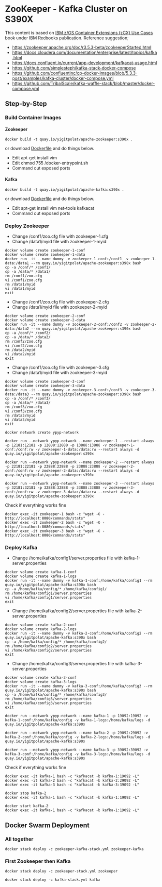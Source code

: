 # ZooKeeper - Kafka Cluster on S390X

This content is based on [IBM z/OS Container Extensions (zCX) Use Cases](http://www.redbooks.ibm.com/Redbooks.nsf/RedbookAbstracts/sg248471.html?Open) book under IBM Redbooks publication.
Reference suggestion;
- https://zookeeper.apache.org/doc/r3.5.3-beta/zookeeperStarted.html
- https://docs.cloudera.com/documentation/enterprise/latest/topics/kafka.html
- https://docs.confluent.io/current/app-development/kafkacat-usage.html
- https://github.com/simplesteph/kafka-stack-docker-compose
- https://github.com/confluentinc/cp-docker-images/blob/5.3.3-post/examples/kafka-cluster/docker-compose.yml
- https://github.com/TribalScale/kafka-waffle-stack/blob/master/docker-compose.yml

## Step-by-Step

### Build Container Images

#### Zookeeper

```
docker build -t quay.io/yigitpolat/apache-zookeeper:s390x .
```

or download [Dockerfile](https://github.com/linux-on-ibm-z/dockerfile-examples/tree/master/ApacheZooKeeper) and do things below.

- Edit apt-get install vim
- Edit chmod 755 /docker-entrypoint.sh
- Command out exposed ports

#### Kafka

```
docker build -t quay.io/yigitpolat/apache-kafka:s390x .
```

or download [Dockerfile](https://github.com/linux-on-ibm-z/dockerfile-examples/tree/master/ApacheKafka) and do things below.
- Edit apt-get install vim net-tools kafkacat
- Command out exposed ports

### Deploy Zookeeper

- Change /conf1/zoo.cfg file with zookeeper-1.cfg
- Change /data1/myid file with zookeeper-1-myid

```
docker volume create zookeeper-1-conf
docker volume create zookeeper-1-data
docker run -it --name dummy -v zookeeper-1-conf:/conf1 -v zookeeper-1-data:/data1 --rm quay.io/yigitpolat/apache-zookeeper:s390x bash
cp -a /conf/* /conf1/
cp -a /data/* /data1/
rm /conf1/zoo.cfg
vi /conf1/zoo.cfg
rm /data1/myid
vi /data1/myid
exit
```

- Change /conf1/zoo.cfg file with zookeeper-2.cfg
- Change /data1/myid file with zookeeper-2-myid

```
docker volume create zookeeper-2-conf
docker volume create zookeeper-2-data
docker run -it --name dummy -v zookeeper-2-conf:/conf2 -v zookeeper-2-data:/data2 --rm quay.io/yigitpolat/apache-zookeeper:s390x bash
cp -a /conf/* /conf2/
cp -a /data/* /data2/
rm /conf2/zoo.cfg
vi /conf2/zoo.cfg
rm /data2/myid
vi /data2/myid
exit
```

- Change /conf1/zoo.cfg file with zookeeper-3.cfg
- Change /data1/myid file with zookeeper-3-myid

```
docker volume create zookeeper-3-conf
docker volume create zookeeper-3-data
docker run -it --name dummy -v zookeeper-3-conf:/conf3 -v zookeeper-3-data:/data3 --rm quay.io/yigitpolat/apache-zookeeper:s390x bash
cp -a /conf/* /conf3/
cp -a /data/* /data3/
rm /conf3/zoo.cfg
vi /conf3/zoo.cfg
rm /data3/myid
vi /data3/myid
exit
```

```
docker network create ypyp-network

docker run --network ypyp-network --name zookeeper-1 --restart always -p 12181:12181 -p 12888:12888 -p 13888:13888 -v zookeeper-1-conf:/conf:rw -v zookeeper-1-data:/data:rw --restart always -d quay.io/yigitpolat/apache-zookeeper:s390x

docker run --network ypyp-network --name zookeeper-2 --restart always -p 22181:22181 -p 22888:22888 -p 23888:23888 -v zookeeper-2-conf:/conf:rw -v zookeeper-2-data:/data:rw --restart always -d quay.io/yigitpolat/apache-zookeeper:s390x

docker run --network ypyp-network --name zookeeper-3 --restart always -p 32181:32181 -p 32888:32888 -p 33888:33888 -v zookeeper-3-conf:/conf:rw -v zookeeper-3-data:/data:rw --restart always -d quay.io/yigitpolat/apache-zookeeper:s390x
```

Check if everything works fine

```
docker exec -it zookeeper-1 bash -c "wget -O - http://localhost:8080/commands/stats"
docker exec -it zookeeper-2 bash -c "wget -O - http://localhost:8080/commands/stats"
docker exec -it zookeeper-3 bash -c "wget -O - http://localhost:8080/commands/stats"
```

### Deploy Kafka

- Change /home/kafka/config1/server.properties file with kafka-1-server.properties

```
docker volume create kafka-1-conf
docker volume create kafka-1-logs
docker run -it --name dummy -v kafka-1-conf:/home/kafka/config1 --rm quay.io/yigitpolat/apache-kafka:s390x bash
cp -a /home/kafka/config/* /home/kafka/config1/
rm /home/kafka/config1/server.properties
vi /home/kafka/config1/server.properties
exit
```

- Change /home/kafka/config2/server.properties file with kafka-2-server.properties

```
docker volume create kafka-2-conf
docker volume create kafka-2-logs
docker run -it --name dummy -v kafka-2-conf:/home/kafka/config2 --rm quay.io/yigitpolat/apache-kafka:s390x bash
cp -a /home/kafka/config/* /home/kafka/config2/
rm /home/kafka/config2/server.properties
vi /home/kafka/config2/server.properties
exit
```

- Change /home/kafka/config3/server.properties file with kafka-3-server.properties

```
docker volume create kafka-3-conf
docker volume create kafka-3-logs
docker run -it --name dummy -v kafka-3-conf:/home/kafka/config3 --rm quay.io/yigitpolat/apache-kafka:s390x bash
cp -a /home/kafka/config/* /home/kafka/config3/
rm /home/kafka/config3/server.properties
vi /home/kafka/config3/server.properties
exit
```

```
docker run --network ypyp-network --name kafka-1 -p 19092:19092 -v kafka-1-conf:/home/kafka/config -v kafka-1-logs:/home/kafka/logs -d quay.io/yigitpolat/apache-kafka:s390x

docker run --network ypyp-network --name kafka-2 -p 29092:29092 -v kafka-2-conf:/home/kafka/config -v kafka-2-logs:/home/kafka/logs -d quay.io/yigitpolat/apache-kafka:s390x

docker run --network ypyp-network --name kafka-3 -p 39092:39092 -v kafka-3-conf:/home/kafka/config -v kafka-3-logs:/home/kafka/logs -d quay.io/yigitpolat/apache-kafka:s390x
```

Check if everything works fine

```
docker exec -it kafka-1 bash -c "kafkacat -b kafka-1:19092 -L"
docker exec -it kafka-2 bash -c "kafkacat -b kafka-2:29092 -L"
docker exec -it kafka-3 bash -c "kafkacat -b kafka-3:39092 -L"

docker stop kafka-2
docker exec -it kafka-1 bash -c "kafkacat -b kafka-1:19092 -L"

docker start kafka-2
docker exec -it kafka-1 bash -c "kafkacat -b kafka-1:19092 -L"
```



## Docker Swarm Deployment

### All together

```
docker stack deploy -c zookeeper-kafka-stack.yml zookeeper-kafka
```


### First Zookeeper then Kafka

```
docker stack deploy -c zookeeper-stack.yml zookeeper
```

```
docker stack deploy -c kafka-stack.yml kafka
```
